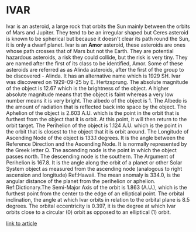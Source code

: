 # IVAR

Ivar is an asteroid, a large rock that orbits the Sun mainly between the orbits of Mars and Jupiter. They tend to be an irregular shaped but Ceres asteroid is known to be spherical but because it doesn't clear its path round the Sun, it is only a dwarf planet.
Ivar is an **Amor** asteroid, these asteroids are ones whose path crosses that of Mars but not the Earth. They are potential hazardous asteroids, a risk they could collide, but the risk is very tiny. They are named after the first of its class to be identified, Amor. Some of these asteroids are referred as as Alinda asteroids, after the first of the group to be discovered - Alinda. It has an alternative name which is 1929 SH. Ivar was discovered on 1929-09-25 by E. Hertzsprung. The absolute magnitude of the object is 12.67 which is the brightness of the object. A higher absolute magnitude means that the object is faint whereas a very low number means it is very bright.
The albedo of the object is 1. The Albedo is the amount of radiation that is reflected back into space by the object.
The Aphelion of the object is 2.603 A.U. which is the point in the orbit that is furthest from the object that it is orbit. At this point, it will then return to the orbit target. The Perihelion of the object is 1.124 A.U. which is the point in the orbit that is closest to the object that it is orbit around. The Longitude of Ascending Node of the object is 133.1 degrees. It is the angle between the Reference Direction and the Ascending Node. It is normally represented by the Greek letter Ω. The ascending node is the point in which the object passes north. The descending node is the southern.
The Argument of Perihelion is 167.8. It is the angle along the orbit of a planet or other Solar System object as measured from the ascending node (analogous to right ascension and longitude) Ref:Hawaii. The mean anomaly is 334.0, is the angular distance of the planet from the perihelion or aphelion. Ref:Dictionary.The Semi-Major Axis of the orbit is 1.863 (A.U.), which is the furthest point from the center to the edge of an elliptical point. The orbital inclination, the angle at which Ivar orbits in relation to the orbital plane is 8.5 degrees. The orbital eccentricity is 0.397, it is the degree at which Ivar orbits close to a circular (0) orbit as opposed to an elliptical (1) orbit.



[link to article](https://www.universeguide.com/asteroid/580/ivar)
